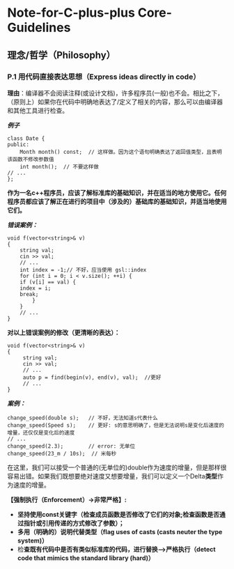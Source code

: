# Note-for-C-plus-plus Core-Guidelines



## 理念/哲学（Philosophy）

### P.1 **用代码直接表达思想（Express ideas directly in code）**

**理由**：编译器不会阅读注释(或设计文档)，许多程序员(一般)也不会。相比之下，（原则上）如果你在代码中明确地表达了/定义了相关的内容，那么可以由编译器和其他工具进行检查。

***例子***

    class Date {
    public:
        Month month() const;  // 这样做。因为这个语句明确表达了返回值类型，且表明该函数不修改参数值
        int month();  // 不要这样做
    // ...
    };

**作为一名c++程序员，应该了解标准库的基础知识，并在适当的地方使用它。任何程序员都应该了解正在进行的项目中（涉及的）基础库的基础知识，并适当地使用它们。**

***错误案例：*** 

    void f(vector<string>& v)
    {
    	string val;
   		cin >> val;
        // ...
        int index = -1;// 不好，应当使用 gsl::index
        for (int i = 0; i < v.size(); ++i) {
        if (v[i] == val) {
        index = i;
        break;
            }
        }
        // ...
    }

**对以上错误案例的修改（更清晰的表达）：**

	void f(vector<string>& v)
	{
   		 string val;
   		 cin >> val;
   		 // ...
   		 auto p = find(begin(v), end(v), val);  //更好
   		 // ...
	}


***案例：***
	

	change_speed(double s);   // 不好，无法知道s代表什么
	change_speed(Speed s);    // 更好: s的意思明确了，但是无法说明s是变化后速度的增量，还仅仅是变化后的速度
	// ...
	change_speed(2.3);        // error: 无单位
	change_speed(23_m / 10s);  // 米每秒

在这里，我们可以接受一个普通的(无单位的)double作为速度的增量，但是那样很容易出错。如果我们既想要绝对速度又想要增量，我们可以定义一个Delta**类型**作为速度的增量。


**【强制执行（Enforcement）->非常严格】:**

- **坚持使用const关键字（检查成员函数是否修改了它们的对象;检查函数是否通过指针或引用传递的方式修改了参数）；**
- **多用（明确的）说明代替类型（flag uses of casts (casts neuter the type system)）**
- 检**查既有代码中是否有类似标准库的代码，进行替换-->严格执行（detect code that mimics the standard library (hard)）**
